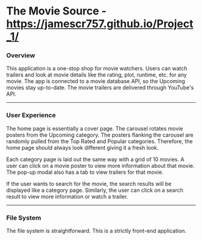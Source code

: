 # The Movie Source - https://jamescr757.github.io/Project_1/

### Overview 

This application is a one-stop shop for movie watchers. Users can watch trailers and look at movie details like the rating, plot, runtime, etc. for any movie. The app is connected to a movie database API, so the Upcoming movies stay up-to-date. The movie trailers are delivered through YouTube's API.

--------

### User Experience 

The home page is essentially a cover page. The carousel rotates movie posters from the Upcoming category. The posters flanking the carousel are randomly pulled from the Top Rated and Popular categories. Therefore, the home page should always look different giving it a fresh look. 

Each category page is laid out the same way with a grid of 10 movies. A user can click on a movie poster to view more information about that movie. The pop-up modal also has a tab to view trailers for that movie. 

If the user wants to search for the movie, the search results will be displayed like a category page. Similarly, the user can click on a search result to view more information or watch a trailer. 

-------

### File System 

The file system is straightforward. This is a strictly front-end application.